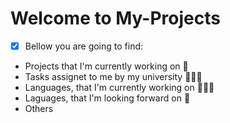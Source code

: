 # Welcome to My-Projects

- [x] Bellow you are going to find:
* Projects that I'm currently working on 👾
* Tasks assignet to me by my university 👨🏻‍🎓
* Languages, that I'm currently working on 👨🏻‍💻
* Laguages, that I'm looking forward on 🧐
* Others
